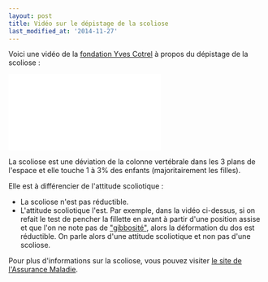 ```yaml
---
layout: post
title: Vidéo sur le dépistage de la scoliose
last_modified_at: '2014-11-27'
---
```


Voici une vidéo de la [fondation Yves Cotrel](http://fondationcotrel.org/) à propos du dépistage de la scoliose :

<div class="responsive-youtube-iframe">
  <iframe src="//www.youtube.com/embed/Z2Yi_skqhGQ" frameborder="0" allowfullscreen></iframe>
</div>

La scoliose est une déviation de la colonne vertébrale dans les 3 plans de l'espace et elle touche 1 à 3% des enfants (majoritairement les filles).

Elle est à différencier de l'attitude scoliotique :

- La scoliose n'est pas réductible.
- L'attitude scoliotique l'est.
  Par exemple, dans la vidéo ci-dessus, si on refait le test de pencher la fillette en avant à partir d'une position assise et
  que l'on ne note pas de ["gibbosité"](https://fr.wikipedia.org/wiki/Gibbosit%C3%A9), alors la déformation du dos est réductible.
  On parle alors d'une attitude scoliotique et non pas d'une scoliose.

Pour plus d'informations sur la scoliose, vous pouvez visiter [le site de l'Assurance Maladie](http://www.ameli-sante.fr/scoliose.html).
